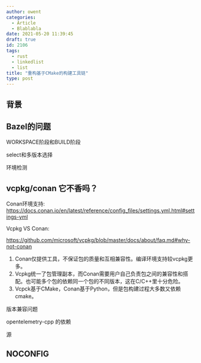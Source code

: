```yaml
---
author: owent
categories:
  - Article
  - Blablabla
date: 2021-05-20 11:39:45
draft: true
id: 2106
tags: 
  - rust
  - linkedlist
  - list
title: "重构基于CMake的构建工具链"
type: post
---
```


## 背景

## Bazel的问题

WORKSPACE阶段和BUILD阶段

select和多版本选择

环境检测

## vcpkg/conan 它不香吗？

Conan环境支持: https://docs.conan.io/en/latest/reference/config_files/settings.yml.html#settings-yml

Vcpkg VS Conan:

https://github.com/microsoft/vcpkg/blob/master/docs/about/faq.md#why-not-conan

1. Conan仅提供工具，不保证包的质量和互相兼容性。编译环境支持较vcpkg更多。
2. Vcpkg统一了包管理副本，而Conan需要用户自己负责包之间的兼容性和搭配。也可能多个包的依赖同一个包的不同版本，这在C/C++里十分危险。
3. Vcpck基于CMake，Conan基于Python，但是包构建过程大多数又依赖cmake。

版本兼容问题

opentelemetry-cpp 的依赖

源

## NOCONFIG

[1]: https://github.com/Microsoft/vcpkg
[2]: https://conan.io/
